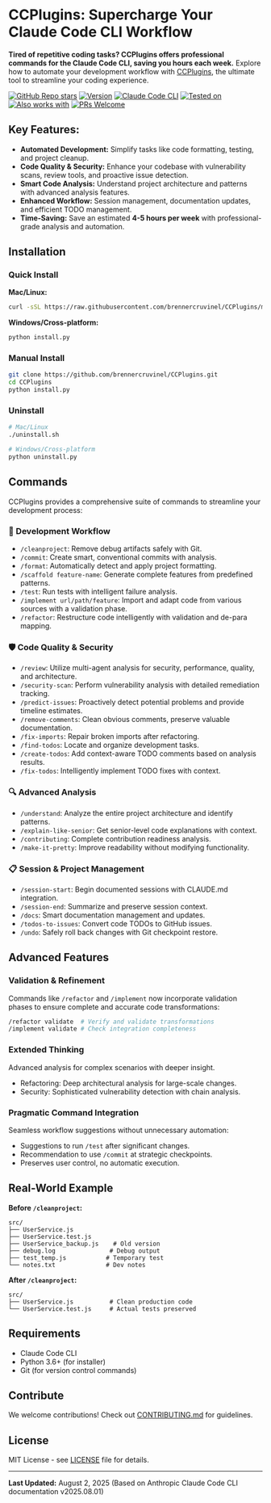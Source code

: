 # CCPlugins: Supercharge Your Claude Code CLI Workflow

**Tired of repetitive coding tasks? CCPlugins offers professional commands for the Claude Code CLI, saving you hours each week.** Explore how to automate your development workflow with [CCPlugins](https://github.com/brennercruvinel/CCPlugins), the ultimate tool to streamline your coding experience.

[![GitHub Repo stars](https://img.shields.io/github/stars/brennercruvinel/CCPlugins?style=social)](https://github.com/brennercruvinel/CCPlugins)
[![Version](https://img.shields.io/badge/version-2.5.2-blue.svg)](https://github.com/brennercruvinel/CCPlugins)
[![Claude Code CLI](https://img.shields.io/badge/for-Claude%20Code%20CLI-purple.svg)](https://docs.anthropic.com/en/docs/claude-code)
[![Tested on](https://img.shields.io/badge/tested%20on-Opus%204%20%26%20Sonnet%204-orange.svg)](https://claude.ai)
[![Also works with](https://img.shields.io/badge/also%20works%20with-Kimi%20K2-1783ff.svg)](https://github.com/MoonshotAI/Kimi-K2)
[![PRs Welcome](https://img.shields.io/badge/PRs-welcome-brightgreen.svg)](https://github.com/brennercruvinel/CCPlugins/blob/main/CONTRIBUTING.md)

## Key Features:

*   **Automated Development:** Simplify tasks like code formatting, testing, and project cleanup.
*   **Code Quality & Security:** Enhance your codebase with vulnerability scans, review tools, and proactive issue detection.
*   **Smart Code Analysis:** Understand project architecture and patterns with advanced analysis features.
*   **Enhanced Workflow:** Session management, documentation updates, and efficient TODO management.
*   **Time-Saving:** Save an estimated **4-5 hours per week** with professional-grade analysis and automation.

## Installation

### Quick Install

**Mac/Linux:**

```bash
curl -sSL https://raw.githubusercontent.com/brennercruvinel/CCPlugins/main/install.sh | bash
```

**Windows/Cross-platform:**

```bash
python install.py
```

### Manual Install

```bash
git clone https://github.com/brennercruvinel/CCPlugins.git
cd CCPlugins
python install.py
```

### Uninstall

```bash
# Mac/Linux
./uninstall.sh

# Windows/Cross-platform
python uninstall.py
```

## Commands

CCPlugins provides a comprehensive suite of commands to streamline your development process:

### 🚀 Development Workflow

*   `/cleanproject`: Remove debug artifacts safely with Git.
*   `/commit`: Create smart, conventional commits with analysis.
*   `/format`: Automatically detect and apply project formatting.
*   `/scaffold feature-name`: Generate complete features from predefined patterns.
*   `/test`: Run tests with intelligent failure analysis.
*   `/implement url/path/feature`: Import and adapt code from various sources with a validation phase.
*   `/refactor`: Restructure code intelligently with validation and de-para mapping.

### 🛡️ Code Quality & Security

*   `/review`: Utilize multi-agent analysis for security, performance, quality, and architecture.
*   `/security-scan`: Perform vulnerability analysis with detailed remediation tracking.
*   `/predict-issues`: Proactively detect potential problems and provide timeline estimates.
*   `/remove-comments`: Clean obvious comments, preserve valuable documentation.
*   `/fix-imports`: Repair broken imports after refactoring.
*   `/find-todos`: Locate and organize development tasks.
*   `/create-todos`: Add context-aware TODO comments based on analysis results.
*   `/fix-todos`: Intelligently implement TODO fixes with context.

### 🔍 Advanced Analysis

*   `/understand`: Analyze the entire project architecture and identify patterns.
*   `/explain-like-senior`: Get senior-level code explanations with context.
*   `/contributing`: Complete contribution readiness analysis.
*   `/make-it-pretty`: Improve readability without modifying functionality.

### 📋 Session & Project Management

*   `/session-start`: Begin documented sessions with CLAUDE.md integration.
*   `/session-end`: Summarize and preserve session context.
*   `/docs`: Smart documentation management and updates.
*   `/todos-to-issues`: Convert code TODOs to GitHub issues.
*   `/undo`: Safely roll back changes with Git checkpoint restore.

## Advanced Features

### Validation & Refinement

Commands like `/refactor` and `/implement` now incorporate validation phases to ensure complete and accurate code transformations:

```bash
/refactor validate  # Verify and validate transformations
/implement validate # Check integration completeness
```

### Extended Thinking

Advanced analysis for complex scenarios with deeper insight.

*   Refactoring: Deep architectural analysis for large-scale changes.
*   Security: Sophisticated vulnerability detection with chain analysis.

### Pragmatic Command Integration

Seamless workflow suggestions without unnecessary automation:

*   Suggestions to run `/test` after significant changes.
*   Recommendation to use `/commit` at strategic checkpoints.
*   Preserves user control, no automatic execution.

## Real-World Example

**Before `/cleanproject`:**

```
src/
├── UserService.js
├── UserService.test.js
├── UserService_backup.js    # Old version
├── debug.log               # Debug output
├── test_temp.js           # Temporary test
└── notes.txt              # Dev notes
```

**After `/cleanproject`:**

```
src/
├── UserService.js          # Clean production code
└── UserService.test.js     # Actual tests preserved
```

## Requirements

*   Claude Code CLI
*   Python 3.6+ (for installer)
*   Git (for version control commands)

## Contribute

We welcome contributions! Check out [CONTRIBUTING.md](CONTRIBUTING.md) for guidelines.

## License

MIT License - see [LICENSE](LICENSE) file for details.

---

**Last Updated:** August 2, 2025 (Based on Anthropic Claude Code CLI documentation v2025.08.01)